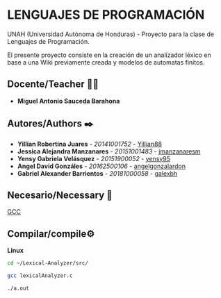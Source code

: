 # LENGUAJES DE PROGRAMACIÓN

UNAH (Universidad Autónoma de Honduras) - Proyecto para la clase de Lenguajes de Programación.

El presente proyecto consiste en la creación de un analizador léxico en base a una Wiki previamente creada y modelos de automatas finitos.

## Docente/Teacher 👨‍💻

* **Miguel Antonio Sauceda Barahona**

## Autores/Authors ✒️

* **Yillian Robertina Juares** - *20141001752* - [Yillian88](https://github.com/Yillian88)
* **Jessica Alejandra Manzanares** - *20151001483* - [jmanzanaresm](https://github.com/jmanzanaresm)
* **Yensy Gabriela Velásquez** - *20151900052* - [yensy95](https://github.com/yensy95)
* **Angel David Gonzáles** - *20162500106* - [angelgonzalardon](https://github.com/angelgonzalardon)
* **Gabriel Alexander Barrientos** - *20181000058* - [galexbh](https://github.com/galexbh)

## Necesario/Necessary 📄

[GCC](https://gcc.gnu.org/) 

## Compilar/compile⚙️

**Linux**

```bash
cd ~/Lexical-Analyzer/src/

gcc lexicalAnalyzer.c

./a.out
```
